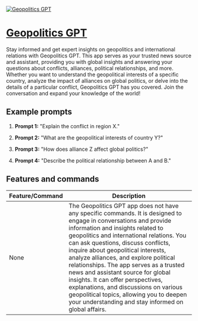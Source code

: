 [![Geopolitics GPT](https://files.oaiusercontent.com/file-9UVLm2jdq9I8SvlHOEAgKIla?se=2123-10-16T03%3A44%3A41Z&sp=r&sv=2021-08-06&sr=b&rscc=max-age%3D31536000%2C%20immutable&rscd=attachment%3B%20filename%3D2d7b3892-f7f2-480d-91e7-1a8c50a2a865.png&sig=RAqB4rbDLBu9qmY%2BrL5KIUTDZzsdPuRiz636Phgf9nM%3D)](https://chat.openai.com/g/g-noFRwbK6K-geopolitics-gpt)

# [Geopolitics GPT](https://chat.openai.com/g/g-noFRwbK6K-geopolitics-gpt)

Stay informed and get expert insights on geopolitics and international relations with Geopolitics GPT. This app serves as your trusted news source and assistant, providing you with global insights and answering your questions about conflicts, alliances, political relationships, and more. Whether you want to understand the geopolitical interests of a specific country, analyze the impact of alliances on global politics, or delve into the details of a particular conflict, Geopolitics GPT has you covered. Join the conversation and expand your knowledge of the world!

## Example prompts

1. **Prompt 1:** "Explain the conflict in region X."

2. **Prompt 2:** "What are the geopolitical interests of country Y?"

3. **Prompt 3:** "How does alliance Z affect global politics?"

4. **Prompt 4:** "Describe the political relationship between A and B."


## Features and commands

| Feature/Command | Description |
| --- | --- |
| None | The Geopolitics GPT app does not have any specific commands. It is designed to engage in conversations and provide information and insights related to geopolitics and international relations. You can ask questions, discuss conflicts, inquire about geopolitical interests, analyze alliances, and explore political relationships. The app serves as a trusted news and assistant source for global insights. It can offer perspectives, explanations, and discussions on various geopolitical topics, allowing you to deepen your understanding and stay informed on global affairs. |